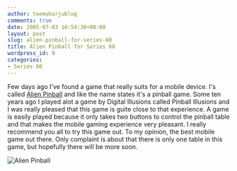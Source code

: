 ```yaml
---
author: teemuharjublog
comments: true
date: 2005-07-03 16:54:30+00:00
layout: post
slug: alien-pinball-for-series-60
title: Alien Pinball for Series 60
wordpress_id: 9
categories:
- Series 60
---
```


Few days ago I've found a game that really suits for a mobile device. I's called [Alien Pinball](http://www.symbiangear.com/product.html?pid=11308,11311,38435) and like the name states it's a pinball game. Some ten years ago I played alot a game by Digital Illusions called Pinball Illusions and I was really pleased that this game is guite close to that experience. A game is easily played because it only takes two buttons to control the pinball table and that makes the mobile gaming experience very pleasant. I really recommend you all to try this game out. To my opinion, the best mobile game out there. Only complaint is about that there is only one table in this game, but hopefully there will be more soon.

![Alien Pinball](http://www.symbiangear.com/images/screen/g_a138793.jpg)
